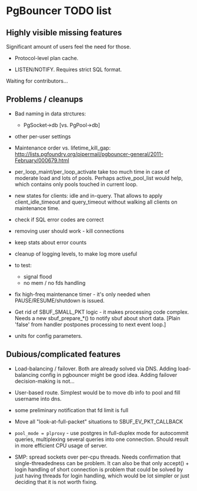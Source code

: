 PgBouncer TODO list
===================

Highly visible missing features
-------------------------------

Significant amount of users feel the need for those.

* Protocol-level plan cache.

* LISTEN/NOTIFY.  Requires strict SQL format.

Waiting for contributors...

Problems / cleanups
-------------------

* Bad naming in data strctures:

  * PgSocket->db [vs. PgPool->db]

* other per-user settings

* Maintenance order vs. lifetime_kill_gap:
  <http://lists.pgfoundry.org/pipermail/pgbouncer-general/2011-February/000679.html>

* per_loop_maint/per_loop_activate take too much time in case
  of moderate load and lots of pools.  Perhaps active_pool_list
  would help, which contains only pools touched in current loop.

* new states for clients: idle and in-query.  That allows to apply
  client_idle_timeout and query_timeout without walking all clients
  on maintenance time.

* check if SQL error codes are correct

* removing user should work - kill connections

* keep stats about error counts

* cleanup of logging levels, to make log more useful

* to test:

  - signal flood
  - no mem / no fds handling

* fix high-freq maintenance timer - it's only needed when
  PAUSE/RESUME/shutdown is issued.

* Get rid of SBUF_SMALL_PKT logic - it makes processing code complex.
  Needs a new sbuf_prepare_*() to notify sbuf about short data.
  [Plain 'false' from handler postpones processing to next event loop.]

* units for config parameters.

Dubious/complicated features
----------------------------

* Load-balancing / failover.  Both are already solved via DNS.
  Adding load-balancing config in pgbouncer might be good idea.
  Adding failover decision-making is not...

* User-based route.  Simplest would be to move db info to pool
  and fill username into dns.

* some preliminary notification that fd limit is full

* Move all "look-at-full-packet" situations to SBUF_EV_PKT_CALLBACK

* `pool_mode = plproxy` - use postgres in full-duplex mode for autocommit
  queries, multiplexing several queries into one connection.  Should result
  in more efficient CPU usage of server.

* SMP: spread sockets over per-cpu threads.  Needs confirmation that
  single-threadedness can be problem.  It can also be that only
  accept() + login handling of short connection is problem
  that could be solved by just having threads for login handling,
  which would be lot simpler or just deciding that it is not
  worth fixing.
